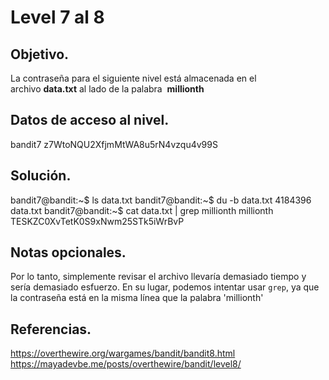 
# Level 7 al 8

## Objetivo.

La contraseña para el siguiente nivel está almacenada en el archivo **data.txt** al lado de la palabra  **millionth**

## Datos de acceso al nivel.

bandit7
z7WtoNQU2XfjmMtWA8u5rN4vzqu4v99S

## Solución.

bandit7@bandit:~$ ls
data.txt
bandit7@bandit:~$ du -b data.txt
4184396 data.txt
bandit7@bandit:~$ cat data.txt | grep millionth
millionth       TESKZC0XvTetK0S9xNwm25STk5iWrBvP


## Notas opcionales.

Por lo tanto, simplemente revisar el archivo llevaría demasiado tiempo y sería demasiado esfuerzo.
En su lugar, podemos intentar usar `grep`, ya que la contraseña está en la misma línea que la palabra 'millionth'

## Referencias.

https://overthewire.org/wargames/bandit/bandit8.html
https://mayadevbe.me/posts/overthewire/bandit/level8/